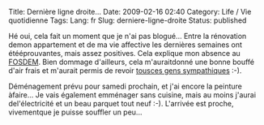 Title: Dernière ligne droite...
Date: 2009-02-16 02:40
Category: Life / Vie quotidienne
Tags:
Lang: fr
Slug: derniere-ligne-droite
Status: published

Hé oui, cela fait un moment que je n'ai pas blogué... Entre la rénovation demon appartement et de ma vie affective les dernières semaines ont étééprouvantes, mais assez positives. Cela explique mon absence au [FOSDEM](http://www.fosdem.org/). Bien dommage d'ailleurs, cela m'auraitdonné une bonne bouffé d'air frais et m'aurait permis de revoir [tousces gens sympathiques](http://blog.crozat.net/2009/02/did-somebody-asked-for-gnome-group.html) :-).

Déménagement prévu pour samedi prochain, et j'ai encore la peinture àfaire... Je vais également emménager sans cuisine, mais au moins j'aurai del'électricité et un beau parquet tout neuf :-). L'arrivée est proche, vivementque je puisse souffler un peu...
